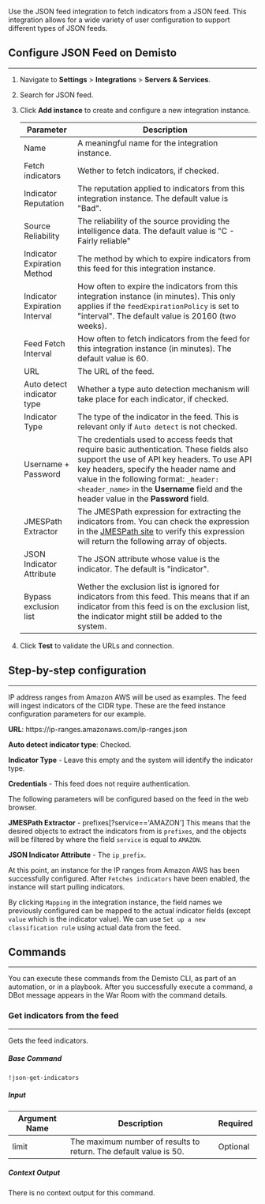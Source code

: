 
Use the JSON feed integration to fetch indicators from a JSON feed. This integration allows for a wide variety of user configuration to support different types of JSON feeds.

## Configure JSON Feed on Demisto
---

1. Navigate to __Settings__ > __Integrations__ > __Servers & Services__.
2. Search for JSON feed.
3. Click __Add instance__ to create and configure a new integration instance.

    | Parameter | Description |
    | --- | --- |
    | Name | A meaningful name for the integration instance. |
    | Fetch indicators | Wether to fetch indicators, if checked. |
    | Indicator Reputation | The reputation applied to indicators from this integration instance. The default value is "Bad". |
    | Source Reliability | The reliability of the source providing the intelligence data. The default value is "C - Fairly reliable" |
    | Indicator Expiration Method | The method by which to expire indicators from this feed for this integration instance. |
    | Indicator Expiration Interval | How often to expire the indicators from this integration instance (in minutes). This only applies if the `feedExpirationPolicy` is set to "interval". The default value is 20160 (two weeks). |
    | Feed Fetch Interval | How often to fetch indicators from the feed for this integration instance (in minutes). The default value is 60. | 
    | URL | The URL of the feed. | 
    | Auto detect indicator type | Whether a type auto detection mechanism will take place for each indicator, if checked. |
    | Indicator Type | The type of the indicator in the feed. This is relevant only if `Auto detect` is not checked. | 
    | Username + Password | The credentials used to access feeds that require basic authentication. These fields also support the use of API key headers. To use API key headers, specify the header name and value in the following format: `_header:<header_name>` in the **Username** field and the header value in the **Password** field. | 
    | JMESPath Extractor | The JMESPath expression for extracting the indicators from. You can check the expression in the [JMESPath site](http://jmespath.org/) to verify this expression will return the following array of objects. |
    | JSON Indicator Attribute | The JSON attribute whose value is the indicator. The default is "indicator". |
    | Bypass exclusion list | Wether the exclusion list is ignored for indicators from this feed. This means that if an indicator from this feed is on the exclusion list, the indicator might still be added to the system. |

4. Click __Test__ to validate the URLs and connection.


## Step-by-step configuration
---

IP address ranges from Amazon AWS will be used as examples. The feed will ingest indicators of the CIDR type. These are the feed instance configuration parameters for our example.

**URL**: https:/<span>/ip-ranges.amazonaws.com/ip-ranges.json

**Auto detect indicator type**: Checked.

**Indicator Type** - Leave this empty and the system will identify the indicator type.

**Credentials** - This feed does not require authentication.

The following parameters will be configured based on the feed in the web browser.

**JMESPath Extractor** - prefixes[?service=='AMAZON'] This means that the desired objects to extract the indicators from is
`prefixes`, and the objects will be filtered by where the field `service` is equal to `AMAZON`.

**JSON Indicator Attribute** - The `ip_prefix`.

At this point, an instance for the IP ranges from Amazon AWS has been successfully configured. After `Fetches indicators` have been enabled, the instance will start pulling indicators.

By clicking `Mapping` in the integration instance, the field names we previously configured can be mapped to the actual indicator fields (except `value` which is the indicator value).
We can use `Set up a new classification rule` using actual data from the feed.

## Commands
---
You can execute these commands from the Demisto CLI, as part of an automation, or in a playbook.
After you successfully execute a command, a DBot message appears in the War Room with the command details.

### Get indicators from the feed
---
Gets the feed indicators.

##### Base Command

`!json-get-indicators`
##### Input

| **Argument Name** | **Description** | **Required** |
| --- | --- | --- |
| limit | The maximum number of results to return. The default value is 50. | Optional | 


##### Context Output

There is no context output for this command.
